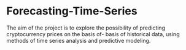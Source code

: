 # Forecasting-Time-Series
The aim of the project is to explore the possibility of predicting cryptocurrency prices on the basis of- basis of historical data, using methods of time series analysis and predictive modeling.
